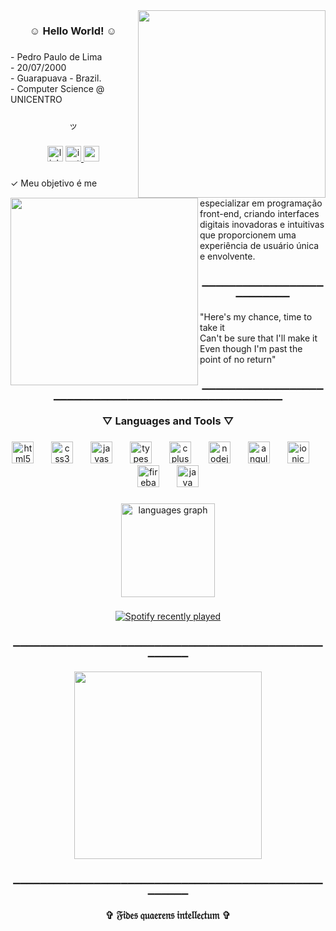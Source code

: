 <img align="right" height="300" src="https://i.pinimg.com/originals/70/c5/0e/70c50eee7f9a120f06164b7295fd987b.gif"  />

###

<h3 align="center">☺ Hello World! ☺</h3>

###

<p align="left">- Pedro Paulo de Lima<br>- 20/07/2000<br>-  Guarapuava - Brazil.<br>- Computer Science @ UNICENTRO</p>

###

<p align="center">ッ</p>

###

<div align="center">
  <img src="https://img.shields.io/static/v1?message=LinkedIn&logo=linkedin&label=&color=0077B5&logoColor=white&labelColor=&style=for-the-badge" height="25" alt="linkedin logo"  />
  <a href="https://www.instagram.com/pedropaulo_xd/" target="_blank">
    <img src="https://img.shields.io/static/v1?message=Instagram&logo=instagram&label=&color=E4405F&logoColor=white&labelColor=&style=for-the-badge" height="25" alt="instagram logo"  />
  </a>
  <a href="pppedro95@gmail.com" target="_blank">
    <img src="https://img.shields.io/static/v1?message=Gmail&logo=gmail&label=&color=D14836&logoColor=white&labelColor=&style=for-the-badge" height="25" alt="gmail logo"  />
  </a>
</div>

###

<img align="left" height="300" src="https://64.media.tumblr.com/4aa8840ff4f562d07e66a1b3bb19c234/tumblr_pqtzrv9rAR1whahvko1_500.gif"  />

###

<p align="left">✓ Meu objetivo é me especializar em programação front-end, criando interfaces digitais inovadoras e intuitivas que proporcionem uma experiência de usuário única e envolvente.</p>

###

<p align="center">▁▁▁▁▁▁▁▁▁▁▁▁▁▁▁▁▁▁▁▁▁▁▁▁▁▁</p>

###

<p align="left">"Here's my chance, time to take it<br>Can't be sure that I'll make it<br>Even though I'm past the point of no return"</p>

###

<p align="center">▁▁▁▁▁▁▁▁▁▁▁▁▁▁▁▁▁▁▁▁▁▁▁▁▁▁▁▁▁▁▁▁▁▁▁▁▁▁▁▁▁▁▁▁▁▁▁▁▁▁▁▁</p>

###

<h3 align="center">▽ Languages and Tools ▽</h3>

###

<div align="center">
  <img src="https://cdn.jsdelivr.net/gh/devicons/devicon/icons/html5/html5-original.svg" height="35" alt="html5 logo"  />
  <img width="20" />
  <img src="https://cdn.jsdelivr.net/gh/devicons/devicon/icons/css3/css3-original.svg" height="35" alt="css3 logo"  />
  <img width="20" />
  <img src="https://cdn.simpleicons.org/javascript/F7DF1E" height="35" alt="javascript logo"  />
  <img width="20" />
  <img src="https://cdn.simpleicons.org/typescript/3178C6" height="35" alt="typescript logo"  />
  <img width="20" />
  <img src="https://cdn.jsdelivr.net/gh/devicons/devicon/icons/cplusplus/cplusplus-original.svg" height="35" alt="cplusplus logo"  />
  <img width="20" />
  <img src="https://cdn.simpleicons.org/nodedotjs/339933" height="35" alt="nodejs logo"  />
  <img width="20" />
  <img src="https://cdn.simpleicons.org/angular/DD0031" height="35" alt="angularjs logo"  />
  <img width="20" />
  <img src="https://cdn.jsdelivr.net/gh/devicons/devicon/icons/ionic/ionic-original.svg" height="35" alt="ionic logo"  />
  <img width="20" />
  <img src="https://cdn.jsdelivr.net/gh/devicons/devicon/icons/firebase/firebase-plain-wordmark.svg" height="35" alt="firebase logo"  />
  <img width="20" />
  <img src="https://cdn.jsdelivr.net/gh/devicons/devicon/icons/java/java-original.svg" height="35" alt="java logo"  />
</div>

###

<div align="center">
  <img src="https://github-readme-stats.vercel.app/api/top-langs?username=PedroPaulo00&locale=en&hide_title=true&layout=compact&card_width=320&langs_count=6&theme=synthwave&hide_border=true&order=2" height="150" alt="languages graph"  />
</div>

###

<div align="center">
  <a href="https://open.spotify.com/user/PedroPaulo00">
    <img src="https://spotify-recently-played-readme.vercel.app/api?user=PedroPaulo00&count=5&unique=true" alt="Spotify recently played"  />
  </a>
</div>

###

<p align="center">▁▁▁▁▁▁▁▁▁▁▁▁▁▁▁▁▁▁▁▁▁▁▁▁▁▁▁▁▁▁▁▁▁▁▁▁▁▁▁▁▁▁▁▁▁▁▁▁▁▁▁▁</p>

###

<div align="center">
  <img height="300" src="https://repository-images.githubusercontent.com/344610266/246c3a80-7cf0-11eb-92d0-fe1d20e11982"  />
</div>

###

<p align="center">▁▁▁▁▁▁▁▁▁▁▁▁▁▁▁▁▁▁▁▁▁▁▁▁▁▁▁▁▁▁▁▁▁▁▁▁▁▁▁▁▁▁▁▁▁▁▁▁▁▁▁▁</p>

###

<h3 align="center">✞ 𝔉𝔦𝔡𝔢𝔰 𝔮𝔲𝔞𝔢𝔯𝔢𝔫𝔰 𝔦𝔫𝔱𝔢𝔩𝔩𝔢𝔠𝔱𝔲𝔪 ✞</h3>

###

